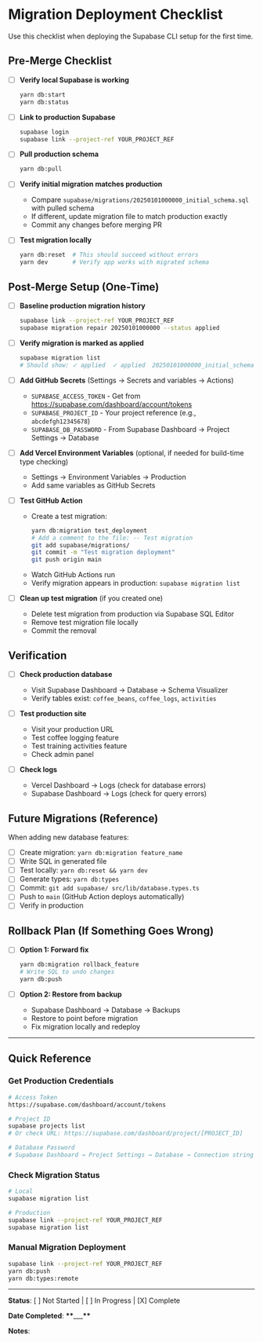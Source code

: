 # Migration Deployment Checklist

Use this checklist when deploying the Supabase CLI setup for the first time.

## Pre-Merge Checklist

- [ ] **Verify local Supabase is working**

  ```bash
  yarn db:start
  yarn db:status
  ```

- [ ] **Link to production Supabase**

  ```bash
  supabase login
  supabase link --project-ref YOUR_PROJECT_REF
  ```

- [ ] **Pull production schema**

  ```bash
  yarn db:pull
  ```

- [ ] **Verify initial migration matches production**
  - Compare `supabase/migrations/20250101000000_initial_schema.sql` with pulled schema
  - If different, update migration file to match production exactly
  - Commit any changes before merging PR

- [ ] **Test migration locally**
  ```bash
  yarn db:reset  # This should succeed without errors
  yarn dev       # Verify app works with migrated schema
  ```

## Post-Merge Setup (One-Time)

- [ ] **Baseline production migration history**

  ```bash
  supabase link --project-ref YOUR_PROJECT_REF
  supabase migration repair 20250101000000 --status applied
  ```

- [ ] **Verify migration is marked as applied**

  ```bash
  supabase migration list
  # Should show: ✓ applied  ✓ applied  20250101000000_initial_schema
  ```

- [ ] **Add GitHub Secrets** (Settings → Secrets and variables → Actions)
  - `SUPABASE_ACCESS_TOKEN` - Get from https://supabase.com/dashboard/account/tokens
  - `SUPABASE_PROJECT_ID` - Your project reference (e.g., `abcdefgh12345678`)
  - `SUPABASE_DB_PASSWORD` - From Supabase Dashboard → Project Settings → Database

- [ ] **Add Vercel Environment Variables** (optional, if needed for build-time type checking)
  - Settings → Environment Variables → Production
  - Add same variables as GitHub Secrets

- [ ] **Test GitHub Action**
  - Create a test migration:
    ```bash
    yarn db:migration test_deployment
    # Add a comment to the file: -- Test migration
    git add supabase/migrations/
    git commit -m "Test migration deployment"
    git push origin main
    ```
  - Watch GitHub Actions run
  - Verify migration appears in production: `supabase migration list`

- [ ] **Clean up test migration** (if you created one)
  - Delete test migration from production via Supabase SQL Editor
  - Remove test migration file locally
  - Commit the removal

## Verification

- [ ] **Check production database**
  - Visit Supabase Dashboard → Database → Schema Visualizer
  - Verify tables exist: `coffee_beans`, `coffee_logs`, `activities`

- [ ] **Test production site**
  - Visit your production URL
  - Test coffee logging feature
  - Test training activities feature
  - Check admin panel

- [ ] **Check logs**
  - Vercel Dashboard → Logs (check for database errors)
  - Supabase Dashboard → Logs (check for query errors)

## Future Migrations (Reference)

When adding new database features:

- [ ] Create migration: `yarn db:migration feature_name`
- [ ] Write SQL in generated file
- [ ] Test locally: `yarn db:reset && yarn dev`
- [ ] Generate types: `yarn db:types`
- [ ] Commit: `git add supabase/ src/lib/database.types.ts`
- [ ] Push to `main` (GitHub Action deploys automatically)
- [ ] Verify in production

## Rollback Plan (If Something Goes Wrong)

- [ ] **Option 1: Forward fix**

  ```bash
  yarn db:migration rollback_feature
  # Write SQL to undo changes
  yarn db:push
  ```

- [ ] **Option 2: Restore from backup**
  - Supabase Dashboard → Database → Backups
  - Restore to point before migration
  - Fix migration locally and redeploy

---

## Quick Reference

### Get Production Credentials

```bash
# Access Token
https://supabase.com/dashboard/account/tokens

# Project ID
supabase projects list
# Or check URL: https://supabase.com/dashboard/project/[PROJECT_ID]

# Database Password
# Supabase Dashboard → Project Settings → Database → Connection string
```

### Check Migration Status

```bash
# Local
supabase migration list

# Production
supabase link --project-ref YOUR_PROJECT_REF
supabase migration list
```

### Manual Migration Deployment

```bash
supabase link --project-ref YOUR_PROJECT_REF
yarn db:push
yarn db:types:remote
```

---

**Status**: [ ] Not Started | [ ] In Progress | [X] Complete

**Date Completed**: **\*\***\_\_\_**\*\***

**Notes**:
